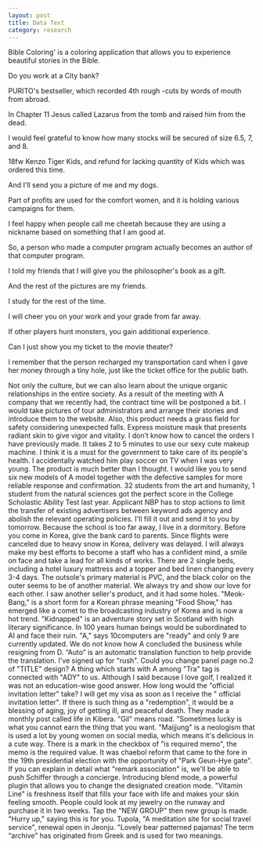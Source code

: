 ```yaml
---
layout: post
title: Data Text
category: research
---
```


Bible Coloring' is a coloring application that allows you to experience beautiful stories in the Bible.

Do you work at a City bank?

PURITO's bestseller, which recorded 4th rough -cuts by words of mouth from abroad.

In Chapter 11 Jesus called Lazarus from the tomb and raised him from the dead.

I would feel grateful to know how many stocks will be secured of size 6.5, 7, and 8.

18fw Kenzo Tiger Kids, and refund for lacking quantity of Kids which was ordered this time.

And I'll send you a picture of me and my dogs.

Part of profits are used for the comfort women, and it is holding various campaigns for them.

I feel happy when people call me cheetah because they are using a nickname based on something that I am good at.

So, a person who made a computer program actually becomes an author of that computer program.

I told my friends that I will give you the philosopher's book as a gift.

And the rest of the pictures are my friends.

I study for the rest of the time.

I will cheer you on your work and your grade from far away.

If other players hunt monsters, you gain additional experience.

Can I just show you my ticket to the movie theater?

I remember that the person recharged my transportation card when I gave her money through a tiny hole, just like the ticket 
office for the public bath.

Not only the culture, but we can also learn about the unique organic relationships in the entire society.
As a result of the meeting with A company that we recently had, the contract time will be postponed a bit.
I would take pictures of tour administrators and arrange their stories and introduce them to the website.
Also, this product needs a grass field for safety considering unexpected falls.
Express moisture mask that presents radiant skin to give vigor and vitality.
I don’t know how to cancel the orders I have previously made.
It takes 2 to 5 minutes to use our sexy cute makeup machine.
I think it is a must for the government to take care of its people's health.
I accidentally watched him play soccer on TV when I was very young.
The product is much better than I thought.
I would like you to send six new models of A model together with the defective samples for more reliable response and confirmation.
32 students from the art and humanity, 1 student from the natural sciences got the perfect score in the College Scholastic Ability Test last year.
Applicant NBP has to stop actions to limit the transfer of existing advertisers between keyword ads agency and abolish the relevant operating policies.
I'll fill it out and send it to you by tomorrow.
Because the school is too far away, I live in a dormitory.
Before you come in Korea, give the bank card to parents.
Since flights were canceled due to heavy snow in Korea, delivery was delayed.
I will always make my best efforts to become a staff who has a confident mind, a smile on face and take a lead for all kinds of works.
There are 2 single beds, including a hotel luxury mattress and a topper and bed linen changing every 3-4 days.
The outsole's primary material is PVC, and the black color on the outer seems to be of another material.
We always try and show our love for each other.
I saw another seller's product, and it had some holes.
"Meok-Bang," is a short form for a Korean phrase meaning "Food Show," has emerged like a comet to the broadcasting industry of Korea and is now a hot trend.
"Kidnapped" is an adventure story set in Scotland with high literary significance.
In 100 years human beings would be subordinated to AI and face their ruin.
"A," says 10computers are "ready" and only 9 are currently updated.
We do not know how A concluded the business while resigning from D.
“Auto” is an automatic translation function to help provide the translation.
I've signed up for "rush".
Could you change panel page no.2 of "TITLE" design?
A thing which starts with A among "Tra" tag is connected with "ADY" to us.
Although I said because I love golf, I realized it was not an education-wise good answer.
How long would the "official invitation letter" take?
I will get my visa as soon as I receive the " official invitation letter".
If there is such thing as a "redemption", it would be a blessing of aging, joy of getting ill, and peaceful death.
They made a monthly post called life in Kibera.
"Gil" means road.
"Sometimes lucky is what you cannot earn the thing that you want.
"Maijjung" is a neologism that is used a lot by young women on social media, which means it's delicious in a cute way.
There is a mark in the checkbox of "is required memo", the memo is the required value.
It was chaebol reform that came to the fore in the 19th presidential election with the opportunity of "Park Geun-Hye gate".
If you can explain in detail what "remark association" is, we'll be able to push Schiffer through a concierge.
Introducing blend mode, a powerful plugin that allows you to change the designated creation mode.
"Vitamin Line" is freshness itself that fills your face with life and makes your skin feeling smooth.
People could look at my jewelry on the runway and purchase it in two weeks.
Tap the "NEW GROUP" then new group is made.
"Hurry up," saying this is for you.
Tupola, "A meditation site for social travel service", renewal open in Jeonju.
"Lovely bear patterned pajamas!
The term “archive” has originated from Greek and is used for two meanings.